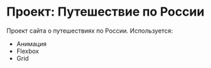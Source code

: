 # Проект: Путешествие по России

Проект сайта о путешествиях по России. Используется:
* Анимация
* Flexbox
* Grid
